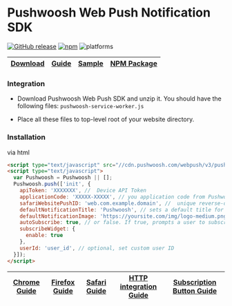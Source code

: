 Pushwoosh Web Push Notification SDK
=========================

[![GitHub release](https://img.shields.io/github/release/Pushwoosh/web-push-notifications.svg)](https://github.com/Pushwoosh/web-push-notifications/releases)
[![npm](https://img.shields.io/npm/v/web-push-notifications.svg)](https://www.npmjs.com/package/web-push-notifications)
![platforms](https://img.shields.io/badge/platforms-Chrome%20%7C%20Firefox%20%7C%20Safari-green.svg)


| [Download](https://cdn.pushwoosh.com/webpush/v3/PushwooshWebSDKFiles.zip) | [Guide](https://docs.pushwoosh.com/developer/pushwoosh-sdk/web-push-notifications/web-push-sdk-30/) | [Sample](https://github.com/Pushwoosh/web-push-notifications-sample) | [NPM Package](https://www.npmjs.com/package/web-push-notifications) |
|---------------------------------------------------------------------------|-----------------------------------------------------------------------------------------------------|----------------------------------------------------------------------|---------------------------------------------------------------------|


### Integration
- Download Pushwoosh Web Push SDK and unzip it. You should have the following files: `pushwoosh-service-worker.js`

- Place all these files to top-level root of your website directory.

### Installation

via html
```html
<script type="text/javascript" src="//cdn.pushwoosh.com/webpush/v3/pushwoosh-web-notifications.js" async></script>
<script type="text/javascript">
  var Pushwoosh = Pushwoosh || [];
  Pushwoosh.push(['init', {
    apiToken: 'XXXXXXX', //  Device API Token
    applicationCode: 'XXXXX-XXXXX', // you application code from Pushwoosh Control Panel
    safariWebsitePushID: 'web.com.example.domain', //  unique reverse-domain string, obtained in you Apple Developer Portal. Only needed if you send push notifications to Safari browser
    defaultNotificationTitle: 'Pushwoosh', // sets a default title for push notifications
    defaultNotificationImage: 'https://yoursite.com/img/logo-medium.png', // URL to custom custom notification image
    autoSubscribe: true, // or false. If true, prompts a user to subscribe for pushes upon SDK initialization
    subscribeWidget: {
      enable: true
    },
    userId: 'user_id', // optional, set custom user ID
  }]);
</script>
```

| [Chrome Guide](https://www.pushwoosh.com/docs/chrome-web-push) | [Firefox Guide](https://www.pushwoosh.com/docs/firefox-web-push) | [Safari Guide](https://www.pushwoosh.com/docs/safari-website-notifications) | [HTTP integration Guide](https://www.pushwoosh.com/docs/chrome-web-push-for-http-websites) | [Subscription Button Guide](https://www.pushwoosh.com/v1.0/docs/push-subscription-button) |
| -------------------------------------------------------------- | ---------------------------------------------------------------- | --------------------------------------------------------------------------- | ------------------------------------------------------------------------------------------ | ----------------------------------------------------------------------------------------- |

